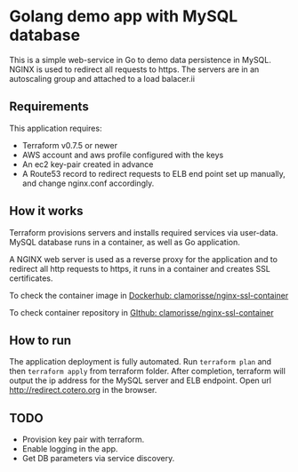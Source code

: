 # Golang demo app with MySQL database 

This is a simple web-service in Go to demo data persistence in MySQL. NGINX is used to redirect all requests to https. The servers are in an autoscaling group and attached to a load balacer.ii


## Requirements

This application requires:

* Terraform v0.7.5 or newer
* AWS account and aws profile configured with the keys
* An ec2 key-pair created in advance
* A Route53 record to redirect requests to ELB end point set up manually, and change nginx.conf accordingly.

## How it works

Terraform provisions servers and installs required services via user-data. MySQL database runs in a container, as well as Go application.

A NGINX web server is used as a reverse proxy for the application and to redirect all http requests to https, it runs in a container and creates SSL certificates.

To check the container image in [Dockerhub: clamorisse/nginx-ssl-container](https://hub.docker.com/r/clamorisse/nginx-ssl-container/)

To check container repository in [GIthub: clamorisse/nginx-ssl-container](https://github.com/clamorisse/nginx-ssl-container)

## How to run

The application deployment is fully automated. Run `terraform plan` and then `terraform apply` from terraform folder. 
After completion, terraform will output the ip address for the MySQL server and ELB endpoint.
Open url http://redirect.cotero.org in the browser. 

## TODO
* Provision key pair with terraform.
* Enable logging in the app. 
* Get DB parameters via service discovery.

